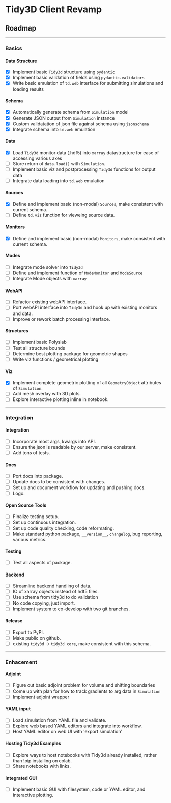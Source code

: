 # Tidy3D Client Revamp

## Roadmap

---

### Basics

#### Data Structure
- [x] Implement basic `Tidy3d` structure using `pydantic`
- [x] Implement basic validation of fields using `pydantic.validators`
- [x] Write basic emulation of `td.web` interface for submitting simulations and loading results

#### Schema
- [x] Automatically generate schema from `Simulation` model
- [x] Generate JSON output from `Simulation` instance
- [x] Custom validatation of json file against schema using `jsonschema`
- [x] Integrate schema into `td.web` emulation

#### Data
- [x] Load `Tidy3d` monitor data (.hdf5) into `xarray` datastructure for ease of accessing various axes
- [ ] Store return of `data.load()` with `Simulation`.
- [ ] Implement basic viz and postprocessing `Tidy3d` functions for output data
- [ ] Integrate data loading into `td.web` emulation

#### Sources
- [x] Define and implement basic (non-modal) `Sources`, make consistent with current schema.
- [ ] Define `td.viz` function for vieweing source data.

#### Monitors
- [x] Define and implement basic (non-modal) `Monitors`, make consistent with current schema.

#### Modes
- [ ] Integrate mode solver into `Tidy3d`
- [ ] Define and implement function of `ModeMonitor` and `ModeSource`
- [ ] Integrate Mode objects with `xarray`

#### WebAPI
- [ ] Refactor existing webAPI interface.
- [ ] Port webAPI interface into `Tidy3d` and hook up with existing monitors and data.
- [ ] Improve or rework batch processing interface.

#### Structures
- [ ] Implement basic Polyslab
- [ ] Test all structure bounds
- [ ] Determine best plotting package for geometric shapes
- [ ] Write viz functions / geometrical plotting

#### Viz
- [x] Implement complete geometric plotting of all `GeometryObject` attributes of `Simulation`.
- [ ] Add mesh overlay with 3D plots.
- [ ] Explore interactive plotting inline in notebook.

---

### Integration

#### Integration
- [ ] Incorporate most args, kwargs into API.
- [ ] Ensure the json is readable by our server, make consistent.
- [ ] Add tons of tests.

#### Docs
- [ ] Port docs into package.
- [ ] Update docs to be consistent with changes.
- [ ] Set up and document workflow for updating and pushing docs.
- [ ] Logo.

#### Open Source Tools
- [ ] Finalize testing setup.
- [ ] Set up continuous integration.
- [ ] Set up code quality checking, code reformating.
- [ ] Make standard python package, `__version__`, `changelog`, bug reporting, various metrics.

#### Testing
- [ ] Test all aspects of package.

#### Backend
- [ ] Streamline backend handling of data.
- [ ] IO of xarray objects instead of hdf5 files.
- [ ] Use schema from tidy3d to do validation
- [ ] No code copying, just import.
- [ ] Implement system to co-develop with two git branches.

#### Release
- [ ] Export to PyPI.
- [ ] Make public on github.
- [ ] existing `tidy3d` -> `tidy3d core`, make consistent with this schema.

---

### Enhacement

#### Adjoint
- [ ] Figure out basic adjoint problem for volume and shifting boundaries
- [ ] Come up with plan for how to track gradients to arg data in `Simulation`
- [ ] Implement adjoint wrapper

#### YAML input
- [ ] Load simulation from YAML file and validate.
- [ ] Explore web based YAML editors and integrate into workflow.
- [ ] Host YAML editor on web UI with 'export simulation'

#### Hosting Tidy3d Examples
- [ ] Explore ways to host notebooks with Tidy3d already installed, rather than !pip installing on colab.
- [ ] Share notebooks with links.

#### Integrated GUI
- [ ] Implement basic GUI with filesystem, code or YAML editor, and interactive plotting.
